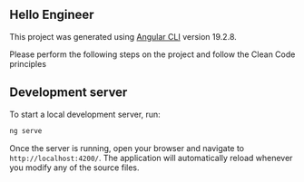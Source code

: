 ## Hello Engineer

This project was generated using [Angular CLI](https://github.com/angular/angular-cli) version 19.2.8.

Please perform the following steps on the project and follow the Clean Code principles
## Development server

To start a local development server, run:

```bash
ng serve
```

Once the server is running, open your browser and navigate to `http://localhost:4200/`. The application will automatically reload whenever you modify any of the source files.

